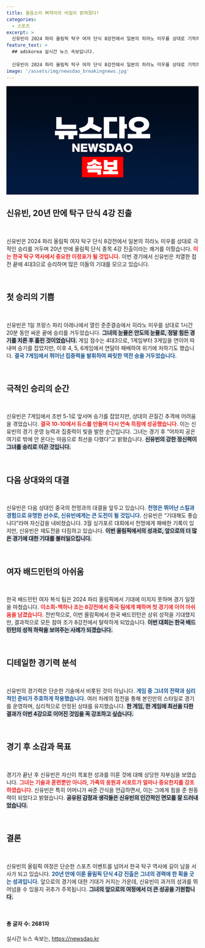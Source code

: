 ```yaml
---
title: 울음소리 삐약이의 비밀이 밝혀졌다!
categories:
  - 스포츠
excerpt: >
  신유빈이 2024 파리 올림픽 탁구 여자 단식 8강전에서 일본의 히라노 미우를 상대로 기적의 역전승을 거두며 20년 만에 4강 진출! 극한의 긴장 속에서 흘린 눈물의 의미는 무엇일까? 고진감래의 순간을 놓치지 마세요!
feature_text: >
  ## adskorea 실시간 뉴스 속보입니다.

  신유빈이 2024 파리 올림픽 탁구 여자 단식 8강전에서 일본의 히라노 미우를 상대로 기적의 역전승을 거두며 20년 만에 4강 진출! 극한의 긴장 속에서 흘린 눈물의 의미는 무엇일까? 고진감래의 순간을 놓치지 마세요!
image: '/assets/img/newsdao_breakingnews.jpg'
---
```


<p><img src="/assets/img/newsdao_breakingnews.jpg" alt="adskorea 속보" /></p>

<h2 data-ke-size="size26">신유빈, 20년 만에 탁구 단식 4강 진출</h2>

<p data-ke-size="size16">&nbsp;</p>

<p>신유빈은 2024 파리 올림픽 여자 탁구 단식 8강전에서 일본의 히라노 미우를 상대로 극적인 승리를 거두며 20년 만에 올림픽 단식 종목 4강 진출이라는 쾌거를 이뤘습니다. <b><span style="color: #ee2323;">이는 한국 탁구 역사에서 중요한 이정표가 될 것입니다.</span></b> 이번 경기에서 신유빈은 치열한 접전 끝에 4대3으로 승리하며 많은 이들의 기대를 모으고 있습니다. </p>

<p data-ke-size="size16">&nbsp;</p>

<h2 data-ke-size="size26">첫 승리의 기쁨</h2>

<p data-ke-size="size16">&nbsp;</p>

<p>신유빈은 1일 프랑스 파리 아레나에서 열린 준준결승에서 히라노 미우를 상대로 1시간 20분 동안 싸운 끝에 승리를 거두었습니다. <b><span style="background-color: #21538527;">그녀의 눈물은 안도의 눈물로, 정말 힘든 경기를 치른 후 흘린 것이었습니다.</span></b> 게임 점수는 4대3으로, 1게임부터 3게임을 연이어 따내며 승기를 잡았지만, 이후 4, 5, 6게임에서 연달아 패배하여 위기에 처하기도 했습니다. <b><span style="color: #1a5490;">결국 7게임에서 뛰어난 집중력을 발휘하여 짜릿한 역전 승을 거두었습니다.</span></b></p>

<p data-ke-size="size16">&nbsp;</p>

<h2 data-ke-size="size26">극적인 승리의 순간</h2>

<p data-ke-size="size16">&nbsp;</p>

<p>신유빈은 7게임에서 초반 5-1로 앞서며 승기를 잡았지만, 상대의 끈질긴 추격에 어려움을 겪었습니다. <b><span style="color: #ee2323;">결국 10-10에서 듀스를 만들며 다시 연속 득점에 성공했습니다.</span></b> 이는 신유빈의 경기 운영 능력과 집중력이 빛을 발한 순간입니다. 그녀는 경기 후 “어차피 공은 여기로 밖에 안 온다는 마음으로 최선을 다했다”고 밝혔습니다. <b><span style="background-color: #21538527;">신유빈의 강한 정신력이 그녀를 승리로 이끈 것입니다.</span></b></p>

<p data-ke-size="size16">&nbsp;</p>

<h2 data-ke-size="size26">다음 상대와의 대결</h2>

<p data-ke-size="size16">&nbsp;</p>

<p>신유빈은 다음 상대인 중국의 천멍과의 대결을 앞두고 있습니다. <b><span style="color: #1a5490;">천멍은 뛰어난 스킬과 경험으로 유명한 선수로, 신유빈에게는 큰 도전이 될 것입니다.</span></b> 신유빈은 “기대해도 좋습니다”라며 자신감을 내비쳤습니다. 3월 싱가포르 대회에서 천멍에게 패배한 기록이 있지만, 신유빈은 재도전을 다짐하고 있습니다. <b><span style="background-color: #21538527;">이번 올림픽에서의 성과로, 앞으로의 더 많은 경기에 대한 기대를 불러일으킵니다.</span></b></p>

<p data-ke-size="size16">&nbsp;</p>

<h2 data-ke-size="size26">여자 배드민턴의 아쉬움</h2>

<p data-ke-size="size16">&nbsp;</p>

<p>한국 배드민턴 여자 복식 팀은 2024 파리 올림픽에서 기대에 미치지 못하며 경기 일정을 마쳤습니다. <b><span style="color: #ee2323;">이소희-백하나 조는 8강전에서 중국 팀에게 패하며 첫 경기에 이어 아쉬움을 남겼습니다.</span></b> 전반적으로, 이번 올림픽에서 한국 배드민턴은 상위 성적을 기대했지만, 결과적으로 모든 참여 조가 8강전에서 탈락하게 되었습니다. <b><span style="background-color: #21538527;">이번 대회는 한국 배드민턴의 성적 하락을 보여주는 사례가 되겠습니다.</span></b></p>

<p data-ke-size="size16">&nbsp;</p>

<h2 data-ke-size="size26">디테일한 경기력 분석</h2>

<p data-ke-size="size16">&nbsp;</p>

<p>신유빈의 경기력은 단순한 기술에서 비롯된 것이 아닙니다. <b><span style="color: #1a5490;">게임 중 그녀의 전략과 심리적인 준비가 주효하게 작용했습니다.</span></b> 여러 차례의 접전을 통해 본인만의 스타일로 경기를 운영하며, 심리적으로 안정된 상태를 유지했습니다. <b><span style="background-color: #21538527;">한 게임, 한 게임에 최선을 다한 결과가 이번 4강으로 이어진 것임을 꼭 강조하고 싶습니다.</span></b></p>

<p data-ke-size="size16">&nbsp;</p>

<h2 data-ke-size="size26">경기 후 소감과 목표</h2>

<p data-ke-size="size16">&nbsp;</p>

<p>경기가 끝난 후 신유빈은 자신이 목표한 성과를 이룬 것에 대해 상당한 자부심을 보였습니다. <b><span style="color: #ee2323;">그녀는 기술과 훈련뿐만 아니라, 가족의 응원과 서포트가 얼마나 중요한지를 강조하였습니다.</span></b> 신유빈은 특히 어머니가 싸준 간식을 언급하면서, 이는 그에게 힘을 준 원동력이 되었다고 밝혔습니다. <b><span style="background-color: #21538527;">공유된 감정과 생각들은 신유빈의 인간적인 면모를 잘 드러내었습니다.</span></b></p>

<p data-ke-size="size16">&nbsp;</p>

<h2 data-ke-size="size26">결론</h2>

<p data-ke-size="size16">&nbsp;</p>

<p>신유빈의 올림픽 여정은 단순한 스포츠 이벤트를 넘어서 한국 탁구 역사에 길이 남을 서사가 되고 있습니다. <b><span style="color: #1a5490;">20년 만에 이룬 올림픽 단식 4강 진출은 그녀의 경력에 한 획을 긋는 성과입니다.</span></b> 앞으로의 경기에 대한 기대가 커지는 가운데, 신유빈이 과거의 성과를 뛰어넘을 수 있을지 귀추가 주목됩니다. <b><span style="background-color: #21538527;">그녀의 앞으로의 여정에서 더 큰 성공을 기원합니다.</span></b></p>

<p data-ke-size="size16">&nbsp;</p>

<h4>총 글자 수: 2681자</h4>
실시간 뉴스 속보는, <a href="https://newsdao.kr" rel="dofollow">https://newsdao.kr</a>


